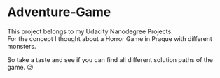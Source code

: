 # Adventure-Game

This project belongs to my Udacity Nanodegree Projects.   
For the concept I thought about a Horror Game in Praque with different monsters.

So take a taste and see if you can find all different solution paths of the game. 😜

